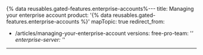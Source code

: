 {% data reusables.gated-features.enterprise-accounts%---
title: Managing your enterprise account
product: '{% data reusables.gated-features.enterprise-accounts %}'
mapTopic: true
redirect_from:
  - /articles/managing-your-enterprise-account
versions:
  free-pro-team: '*'
  enterprise-server: '*'
---

